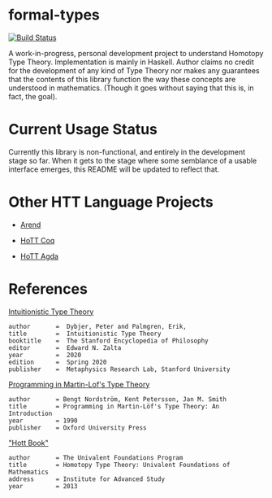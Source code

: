 formal-types
=========
[![Build Status](https://travis-ci.com/jacoborous/formal-types.svg?token=zpK5sUiAJCwypsR6oEj6&branch=master)](https://travis-ci.com/jacoborous/formal-types)

A work-in-progress, personal development project to understand Homotopy Type Theory. Implementation is mainly in Haskell. 
Author claims no credit for the development of any kind of Type Theory nor makes any guarantees that the contents of this library 
function the way these concepts are understood in mathematics.  (Though it goes without saying that this is, in fact, the goal).

Current Usage Status
=========
Currently this library is non-functional, and entirely in the development stage so far. When it gets to the stage where some semblance of a usable interface emerges, this README will be updated to reflect that.

Other HTT Language Projects
=========

* [Arend](https://github.com/JetBrains/Arend) 

* [HoTT Coq](https://github.com/HoTT/HoTT)

* [HoTT Agda](https://github.com/HoTT/HoTT-Agda)

References
=========
[Intuitionistic Type Theory](https://plato.stanford.edu/entries/type-theory-intuitionistic/)

    author       =	Dybjer, Peter and Palmgren, Erik,
    title        =	Intuitionistic Type Theory
    booktitle    =	The Stanford Encyclopedia of Philosophy
    editor       =	Edward N. Zalta
    year         =	2020
    edition      =	Spring 2020
    publisher    =	Metaphysics Research Lab, Stanford University

[Programming in Martin-Lof's Type Theory](http://www.cse.chalmers.se/research/group/logic/book/book.pdf)

    author       = Bengt Nordström, Kent Petersson, Jan M. Smith
    title        = Programming in Martin-Löf's Type Theory: An Introduction
    year         = 1990        
    publisher    = Oxford University Press       
           
["Hott Book"](https://homotopytypetheory.org/book/)

    author       = The Univalent Foundations Program
    title        = Homotopy Type Theory: Univalent Foundations of Mathematics
    address      = Institute for Advanced Study
    year         = 2013           
            
             
             
